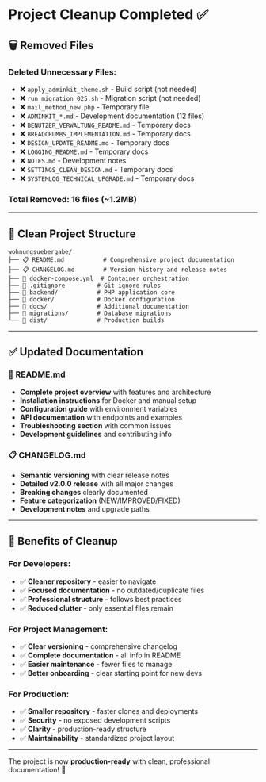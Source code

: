 # Project Cleanup Completed ✅

## 🗑️ Removed Files

### Deleted Unnecessary Files:
- ❌ `apply_adminkit_theme.sh` - Build script (not needed)
- ❌ `run_migration_025.sh` - Migration script (not needed)
- ❌ `mail_method_new.php` - Temporary file
- ❌ `ADMINKIT_*.md` - Development documentation (12 files)
- ❌ `BENUTZER_VERWALTUNG_README.md` - Temporary docs
- ❌ `BREADCRUMBS_IMPLEMENTATION.md` - Temporary docs
- ❌ `DESIGN_UPDATE_README.md` - Temporary docs
- ❌ `LOGGING_README.md` - Temporary docs
- ❌ `NOTES.md` - Development notes
- ❌ `SETTINGS_CLEAN_DESIGN.md` - Temporary docs
- ❌ `SYSTEMLOG_TECHNICAL_UPGRADE.md` - Temporary docs

### Total Removed: **16 files** (~1.2MB)

---

## 📁 Clean Project Structure

```
wohnungsuebergabe/
├── 📋 README.md           # Comprehensive project documentation
├── 📋 CHANGELOG.md        # Version history and release notes
├── 🐳 docker-compose.yml  # Container orchestration
├── 🚫 .gitignore         # Git ignore rules
├── 📂 backend/           # PHP application core
├── 📂 docker/            # Docker configuration
├── 📂 docs/              # Additional documentation
├── 📂 migrations/        # Database migrations
└── 📂 dist/              # Production builds
```

---

## ✅ Updated Documentation

### 📖 README.md
- **Complete project overview** with features and architecture
- **Installation instructions** for Docker and manual setup
- **Configuration guide** with environment variables
- **API documentation** with endpoints and examples
- **Troubleshooting section** with common issues
- **Development guidelines** and contributing info

### 📋 CHANGELOG.md
- **Semantic versioning** with clear release notes
- **Detailed v2.0.0 release** with all major changes
- **Breaking changes** clearly documented
- **Feature categorization** (NEW/IMPROVED/FIXED)
- **Development notes** and upgrade paths

---

## 🎯 Benefits of Cleanup

### For Developers:
- ✅ **Cleaner repository** - easier to navigate
- ✅ **Focused documentation** - no outdated/duplicate files
- ✅ **Professional structure** - follows best practices
- ✅ **Reduced clutter** - only essential files remain

### For Project Management:
- ✅ **Clear versioning** - comprehensive changelog
- ✅ **Complete documentation** - all info in README
- ✅ **Easier maintenance** - fewer files to manage
- ✅ **Better onboarding** - clear starting point for new devs

### For Production:
- ✅ **Smaller repository** - faster clones and deployments
- ✅ **Security** - no exposed development scripts
- ✅ **Clarity** - production-ready structure
- ✅ **Maintainability** - standardized project layout

---

The project is now **production-ready** with clean, professional documentation! 🚀
